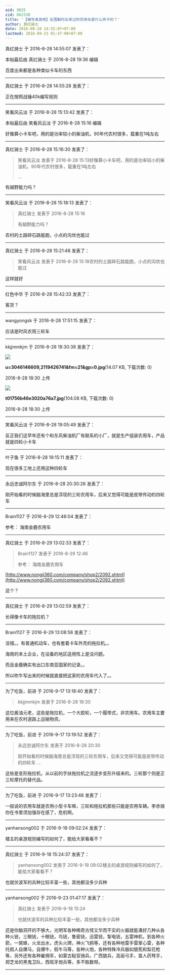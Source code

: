 ```yaml
---
aid: 9025
zid: 662330
title: '【编写桌游用】反围剿时出来过的农用车是什么样子的？'
author: 真红骑士
date: 2016-08-28 14:55:07+07:00
lastmod: 2016-09-23 01:47:00+07:00
---
```


真红骑士 于 2016-8-28 14:55:07 发表了：

本帖最后由 真红骑士 于 2016-8-28 19:36 编辑 

百度出来都是各种类似卡车的东西

---------

真红骑士 于 2016-8-28 14:55:28 发表了：

正在按照战锤40k编写规则

---------

笑看风云淡 于 2016-8-28 15:13:42 发表了：

本帖最后由 笑看风云淡 于 2016-8-28 15:16 编辑 

好像算小卡车吧，用的是功率较小的柴油机，90年代农村很多，载重在1吨左右

---------

真红骑士 于 2016-8-28 15:16:30 发表了：

> 笑看风云淡 发表于 2016-8-28 15:13好像算小卡车吧，用的是功率较小的柴油机，90年代农村很多，载重在1吨左右
> 
> ...



有越野能力吗？

---------

笑看风云淡 于 2016-8-28 15:18:13 发表了：

> 真红骑士 发表于 2016-8-28 15:16
> 
> 有越野能力吗？



农村的土路碎石路能跑，小点的沟坎也能过

---------

真红骑士 于 2016-8-28 15:21:48 发表了：

> 笑看风云淡 发表于 2016-8-28 15:18农村的土路碎石路能跑，小点的沟坎也能过



这样就好

---------

红色中华 于 2016-8-28 15:42:33 发表了：

客货？

---------

wangyongsk 于 2016-8-28 17:51:15 发表了：

应该是时风农用三轮车

---------

kkjjmmkjm 于 2016-8-28 18:30:38 发表了：

![](https://cdn.jsdelivr.net/gh/lzjluzijie/beichao@main/img/183025bbbywwk7bzxh8hem.jpg)



**u=3046146609,2119426741&amp;fm=21&amp;gp=0.jpg**(14.07 KB, 下载次数: 0)



2016-8-28 18:30 上传



![](https://cdn.jsdelivr.net/gh/lzjluzijie/beichao@main/img/183032s9xmaxa8rp19n9y1.jpg)



**t01756b46e3020a76a7.jpg**(104.08 KB, 下载次数: 0)



2016-8-28 18:30 上传

---------

笑看风云淡 于 2016-8-28 19:05:49 发表了：

反正我们这早年还有个和东风柴油机厂有联系的小厂，就是生产组装农用车，产品就是四轮小卡车

---------

叶子鱼 于 2016-8-28 19:15:11 发表了：

现在很多工地上还用这种四轮车

---------

永远忠诚阿尔东 于 2016-8-28 20:30:26 发表了：

刚开始看的时候脑海里总是浮现的三轮农用车，后来又觉得可能是皮带传动的四轮车

---------

Brain1127 于 2016-8-29 12:46:04 发表了：

参考： 海南金鹿农用车

---------

真红骑士 于 2016-8-29 13:02:33 发表了：

> Brain1127 发表于 2016-8-29 12:46
> 
> 参考： 海南金鹿农用车



[http://www.nongji360.com/company/shop2/2092.shtml](http://www.nongji360.com/company/shop2/2092.shtml)

这个？

---------

真红骑士 于 2016-8-29 13:02:59 发表了：

长得像卡车的拖拉机？

---------

Brain1127 于 2016-8-29 13:08:58 发表了：

没错。。有普通机动车，也有套着卡车外壳的拖拉机。。

海南的本土企业，在设备的地区适用性上是没问题。

而且金鹿确实有出口东南亚国家的记录。。

所以吹牛写出来的时候就直接把这家的农用车代入了。。

---------

为了吃饭，前进 于 2016-9-17 13:18:40 发表了：

> kkjjmmkjm 发表于 2016-8-28 18:30



这位酱油元老，这些是拖拉机，一个大胶轮，一个履带式，非农用车。农用车主要用来在农村道路上运输物资。

---------

为了吃饭，前进 于 2016-9-17 13:19:52 发表了：

> 永远忠诚阿尔东 发表于 2016-8-28 20:30
> 
> 刚开始看的时候脑海里总是浮现的三轮农用车，后来又觉得可能是皮带传动的四轮车 ...



这些是变形拖拉机，从以前的手扶拖拉机之流逐步变形升级来的。三轮那个则是正三轮摩托的替代品。

---------

为了吃饭，前进 于 2016-9-17 13:23:48 发表了：

一般说的农用车就是农用小型卡车嘛，三轮和拖拉机那些只能是农用车辆。李赤骑你在书里须加强存在感了，危机啊。

---------

yanhansong002 于 2016-9-18 09:02:24 发表了：

楼主的桌游规则编写的如何了，能给大家看看不？

---------

真红骑士 于 2016-9-18 15:24:37 发表了：

> yanhansong002 发表于 2016-9-18 09:02楼主的桌游规则编写的如何了，能给大家看看不？



也就伏波军的兵种比较丰富一些，其他都没多少兵种

---------

yanhansong002 于 2016-9-23 01:47:17 发表了：

> 真红骑士 发表于 2016-9-18 15:24
> 
> 也就伏波军的兵种比较丰富一些，其他都没多少兵种



还是你脑洞开的不够大，光明军各种稀奇古怪又华而不实的火器就能凑好几种从各种火铳，三眼铳，十眼铳，鸟铳，鲁密铳，迅雷铳，掣电铳，五雷神机，到各种火箭，一窝蜂，火龙出水，虎头火牌，神火飞鸦等，还有各种地雷手雷掌心雷，各种托假人自爆马，自爆牛，假牛马等，各种火炮，各种特殊冷兵器如狼筅和梨花枪等，另外还有各种雇佣军，如蒙古鞑官骑兵，广西狼兵，高丽弓手，苗人药弩手，郑芝龙的黑鬼卫队，西班牙炮兵等，多不胜数呀。

---------

